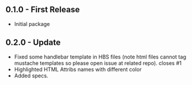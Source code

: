 ## 0.1.0 - First Release
* Initial package

## 0.2.0 - Update

- Fixed some handlebar template in HBS files (note html files cannot tag mustache templates so please open issue at related repo). closes #1
- Highlighted HTML Attribs names with different color
-  Added specs.
